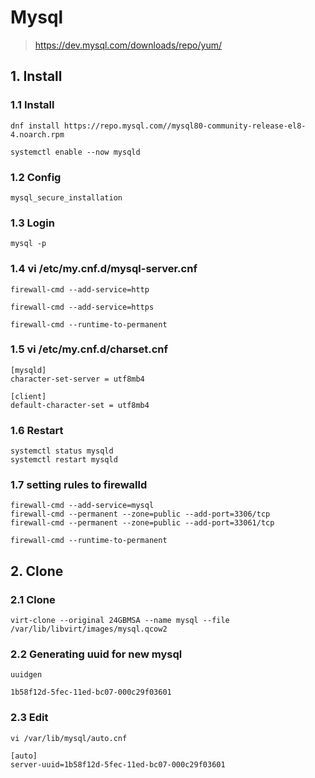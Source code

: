 # Mysql
> https://dev.mysql.com/downloads/repo/yum/

## 1. Install

### 1.1 Install

    dnf install https://repo.mysql.com//mysql80-community-release-el8-4.noarch.rpm
    
    systemctl enable --now mysqld
            
### 1.2 Config

    mysql_secure_installation

### 1.3 Login

    mysql -p
    

### 1.4 vi /etc/my.cnf.d/mysql-server.cnf

    firewall-cmd --add-service=http
    
    firewall-cmd --add-service=https
    
    firewall-cmd --runtime-to-permanent

### 1.5 vi /etc/my.cnf.d/charset.cnf

    [mysqld]
    character-set-server = utf8mb4
    
    [client]
    default-character-set = utf8mb4

### 1.6 Restart

    systemctl status mysqld
    systemctl restart mysqld


### 1.7 setting rules to firewalld

    firewall-cmd --add-service=mysql
    firewall-cmd --permanent --zone=public --add-port=3306/tcp
    firewall-cmd --permanent --zone=public --add-port=33061/tcp
    
    firewall-cmd --runtime-to-permanent


## 2. Clone


### 2.1 Clone

    virt-clone --original 24GBMSA --name mysql --file /var/lib/libvirt/images/mysql.qcow2

### 2.2 Generating uuid for new mysql

    uuidgen
    
    1b58f12d-5fec-11ed-bc07-000c29f03601

### 2.3 Edit

    vi /var/lib/mysql/auto.cnf
    
    [auto]
    server-uuid=1b58f12d-5fec-11ed-bc07-000c29f03601
